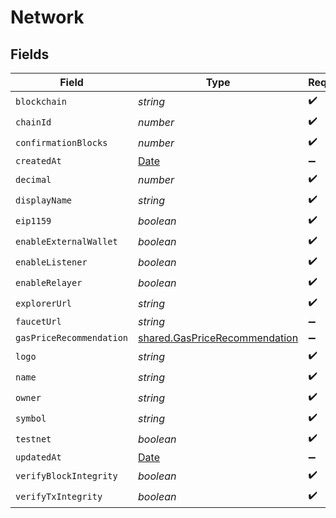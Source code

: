 # Network


## Fields

| Field                                                                                         | Type                                                                                          | Required                                                                                      | Description                                                                                   |
| --------------------------------------------------------------------------------------------- | --------------------------------------------------------------------------------------------- | --------------------------------------------------------------------------------------------- | --------------------------------------------------------------------------------------------- |
| `blockchain`                                                                                  | *string*                                                                                      | :heavy_check_mark:                                                                            | N/A                                                                                           |
| `chainId`                                                                                     | *number*                                                                                      | :heavy_check_mark:                                                                            | N/A                                                                                           |
| `confirmationBlocks`                                                                          | *number*                                                                                      | :heavy_check_mark:                                                                            | N/A                                                                                           |
| `createdAt`                                                                                   | [Date](https://developer.mozilla.org/en-US/docs/Web/JavaScript/Reference/Global_Objects/Date) | :heavy_minus_sign:                                                                            | N/A                                                                                           |
| `decimal`                                                                                     | *number*                                                                                      | :heavy_check_mark:                                                                            | N/A                                                                                           |
| `displayName`                                                                                 | *string*                                                                                      | :heavy_check_mark:                                                                            | N/A                                                                                           |
| `eip1159`                                                                                     | *boolean*                                                                                     | :heavy_check_mark:                                                                            | N/A                                                                                           |
| `enableExternalWallet`                                                                        | *boolean*                                                                                     | :heavy_check_mark:                                                                            | N/A                                                                                           |
| `enableListener`                                                                              | *boolean*                                                                                     | :heavy_check_mark:                                                                            | N/A                                                                                           |
| `enableRelayer`                                                                               | *boolean*                                                                                     | :heavy_check_mark:                                                                            | N/A                                                                                           |
| `explorerUrl`                                                                                 | *string*                                                                                      | :heavy_check_mark:                                                                            | N/A                                                                                           |
| `faucetUrl`                                                                                   | *string*                                                                                      | :heavy_minus_sign:                                                                            | N/A                                                                                           |
| `gasPriceRecommendation`                                                                      | [shared.GasPriceRecommendation](../../../sdk/models/shared/gaspricerecommendation.md)         | :heavy_minus_sign:                                                                            | N/A                                                                                           |
| `logo`                                                                                        | *string*                                                                                      | :heavy_check_mark:                                                                            | N/A                                                                                           |
| `name`                                                                                        | *string*                                                                                      | :heavy_check_mark:                                                                            | N/A                                                                                           |
| `owner`                                                                                       | *string*                                                                                      | :heavy_check_mark:                                                                            | N/A                                                                                           |
| `symbol`                                                                                      | *string*                                                                                      | :heavy_check_mark:                                                                            | N/A                                                                                           |
| `testnet`                                                                                     | *boolean*                                                                                     | :heavy_check_mark:                                                                            | N/A                                                                                           |
| `updatedAt`                                                                                   | [Date](https://developer.mozilla.org/en-US/docs/Web/JavaScript/Reference/Global_Objects/Date) | :heavy_minus_sign:                                                                            | N/A                                                                                           |
| `verifyBlockIntegrity`                                                                        | *boolean*                                                                                     | :heavy_check_mark:                                                                            | N/A                                                                                           |
| `verifyTxIntegrity`                                                                           | *boolean*                                                                                     | :heavy_check_mark:                                                                            | N/A                                                                                           |
